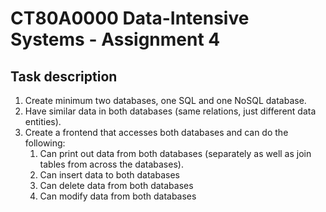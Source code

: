# CT80A0000 Data-Intensive Systems - Assignment 4

## Task description
1. Create minimum two databases, one SQL and one NoSQL database.
2. Have similar data in both databases (same relations, just different data entities).
3. Create a frontend that accesses both databases and can do the following: 
    1. Can print out data from both databases (separately as well as join tables from across the databases).
    2. Can insert data to both databases
    3. Can delete data from both databases
    4. Can modify data from both databases